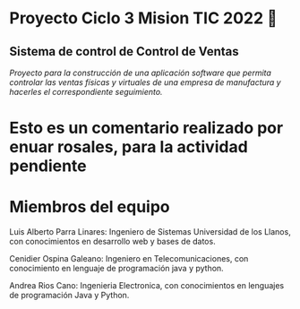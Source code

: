 # Proyecto Ciclo 3 Mision TIC 2022 🚀

## Sistema de control de Control de Ventas

_Proyecto para la construcción de una aplicación software que permita controlar las ventas físicas y virtuales de una empresa de manufactura y hacerles el correspondiente seguimiento._
# Esto es un comentario realizado por enuar rosales, para la actividad pendiente

# Miembros del equipo

Luis Alberto Parra Linares: Ingeniero de Sistemas Universidad de los Llanos, con conocimientos en desarrollo web y bases de datos.

Cenidier Ospina Galeano: Ingeniero en Telecomunicaciones, con conocimiento en lenguaje de programación java y python.

Andrea Rios Cano: Ingenieria Electronica, con conocimientos en lenguajes de programación Java y Python.
